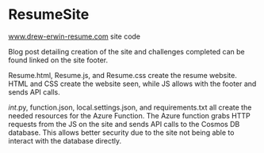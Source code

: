 # ResumeSite
www.drew-erwin-resume.com site code

Blog post detailing creation of the site and challenges completed can be found linked on the site footer.

Resume.html, Resume.js, and Resume.css create the resume website. HTML and CSS create the website seen, while JS allows
with the footer and sends API calls.

_int_.py, function.json, local.settings.json, and requirements.txt all create the needed resources for the Azure Function.
The Azure function grabs HTTP requests from the JS on the site and sends API calls to the Cosmos DB database. This allows
better security due to the site not being able to interact with the database directly.
